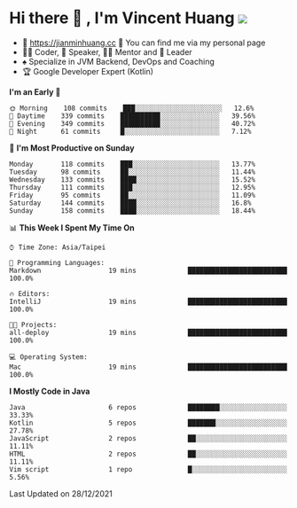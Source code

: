 # Hi there 👋 , I'm Vincent Huang ![](https://komarev.com/ghpvc/?username=Jian-Min-Huang)
- 💎 https://jianminhuang.cc 🙋 You can find me via my personal page
- 👨‍💻 Coder, 🎤 Speaker, 👨‍🏫 Mentor and 🚀 Leader
- ♠️ Specialize in JVM Backend, DevOps and Coaching
- 🏆 Google Developer Expert (Kotlin)

<!--START_SECTION:waka-->
**I'm an Early 🐤** 

```text
🌞 Morning    108 commits    ███░░░░░░░░░░░░░░░░░░░░░░   12.6% 
🌆 Daytime    339 commits    ██████████░░░░░░░░░░░░░░░   39.56% 
🌃 Evening    349 commits    ██████████░░░░░░░░░░░░░░░   40.72% 
🌙 Night      61 commits     █░░░░░░░░░░░░░░░░░░░░░░░░   7.12%

```
📅 **I'm Most Productive on Sunday** 

```text
Monday       118 commits    ███░░░░░░░░░░░░░░░░░░░░░░   13.77% 
Tuesday      98 commits     ██░░░░░░░░░░░░░░░░░░░░░░░   11.44% 
Wednesday    133 commits    ████░░░░░░░░░░░░░░░░░░░░░   15.52% 
Thursday     111 commits    ███░░░░░░░░░░░░░░░░░░░░░░   12.95% 
Friday       95 commits     ██░░░░░░░░░░░░░░░░░░░░░░░   11.09% 
Saturday     144 commits    ████░░░░░░░░░░░░░░░░░░░░░   16.8% 
Sunday       158 commits    ████░░░░░░░░░░░░░░░░░░░░░   18.44%

```


📊 **This Week I Spent My Time On** 

```text
⌚︎ Time Zone: Asia/Taipei

💬 Programming Languages: 
Markdown                 19 mins             █████████████████████████   100.0%

🔥 Editors: 
IntelliJ                 19 mins             █████████████████████████   100.0%

🐱‍💻 Projects: 
all-deploy               19 mins             █████████████████████████   100.0%

💻 Operating System: 
Mac                      19 mins             █████████████████████████   100.0%

```

**I Mostly Code in Java** 

```text
Java                     6 repos             ████████░░░░░░░░░░░░░░░░░   33.33% 
Kotlin                   5 repos             ███████░░░░░░░░░░░░░░░░░░   27.78% 
JavaScript               2 repos             ██░░░░░░░░░░░░░░░░░░░░░░░   11.11% 
HTML                     2 repos             ██░░░░░░░░░░░░░░░░░░░░░░░   11.11% 
Vim script               1 repo              █░░░░░░░░░░░░░░░░░░░░░░░░   5.56%

```



 Last Updated on 28/12/2021
<!--END_SECTION:waka-->
